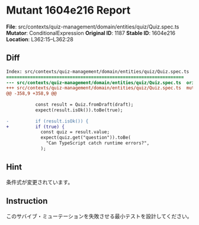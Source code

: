 # Mutant 1604e216 Report

**File**: src/contexts/quiz-management/domain/entities/quiz/Quiz.spec.ts
**Mutator**: ConditionalExpression
**Original ID**: 1187
**Stable ID**: 1604e216
**Location**: L362:15–L362:28

## Diff

```diff
Index: src/contexts/quiz-management/domain/entities/quiz/Quiz.spec.ts
===================================================================
--- src/contexts/quiz-management/domain/entities/quiz/Quiz.spec.ts	original
+++ src/contexts/quiz-management/domain/entities/quiz/Quiz.spec.ts	mutated #1187
@@ -358,9 +358,9 @@
 
           const result = Quiz.fromDraft(draft);
           expect(result.isOk()).toBe(true);
 
-          if (result.isOk()) {
+          if (true) {
             const quiz = result.value;
             expect(quiz.get("question")).toBe(
               "Can TypeScript catch runtime errors?",
             );
```

## Hint

条件式が変更されています。

## Instruction

このサバイブ・ミューテーションを失敗させる最小テストを設計してください。
